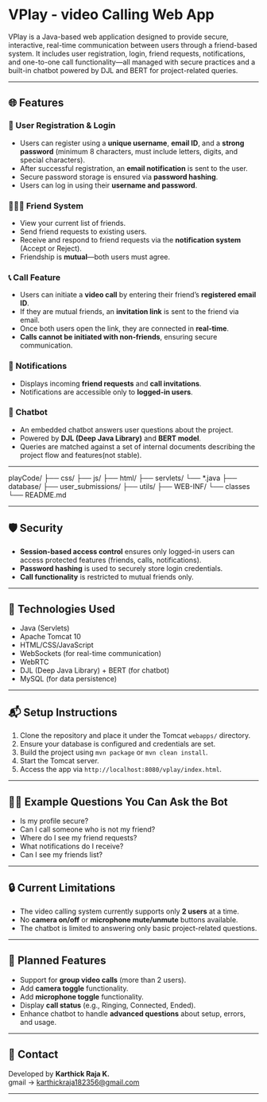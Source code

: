 # VPlay - video Calling Web App

VPlay is a Java-based web application designed to provide secure, interactive, real-time communication between users through a friend-based system. It includes user registration, login, friend requests, notifications, and one-to-one call functionality—all managed with secure practices and a built-in chatbot powered by DJL and BERT for project-related queries.

---

## 🌐 Features

### 🔐 User Registration & Login
- Users can register using a **unique username**, **email ID**, and a **strong password** (minimum 8 characters, must include letters, digits, and special characters).
- After successful registration, an **email notification** is sent to the user.
- Secure password storage is ensured via **password hashing**.
- Users can log in using their **username and password**.

### 🧑‍🤝‍🧑 Friend System
- View your current list of friends.
- Send friend requests to existing users.
- Receive and respond to friend requests via the **notification system** (Accept or Reject).
- Friendship is **mutual**—both users must agree.

### 📞 Call Feature
- Users can initiate a **video call** by entering their friend’s **registered email ID**.
- If they are mutual friends, an **invitation link** is sent to the friend via email.
- Once both users open the link, they are connected in **real-time**.
- **Calls cannot be initiated with non-friends**, ensuring secure communication.

### 🔔 Notifications
- Displays incoming **friend requests** and **call invitations**.
- Notifications are accessible only to **logged-in users**.

### 🤖 Chatbot
- An embedded chatbot answers user questions about the project.
- Powered by **DJL (Deep Java Library)** and **BERT model**.
- Queries are matched against a set of internal documents describing the project flow and features(not stable).

---


 playCode/
   ├── css/
   ├── js/
   ├── html/
   ├── servlets/
        └── *.java
   ├── database/
   ├── user_submissions/
   ├── utils/
   ├── WEB-INF/
       └── classes
   └── README.md

---

## 🛡️ Security

- **Session-based access control** ensures only logged-in users can access protected features (friends, calls, notifications).
- **Password hashing** is used to securely store login credentials.
- **Call functionality** is restricted to mutual friends only.

---

## 🚀 Technologies Used

- Java (Servlets)
- Apache Tomcat 10
- HTML/CSS/JavaScript
- WebSockets (for real-time communication)
- WebRTC
- DJL (Deep Java Library) + BERT (for chatbot)
- MySQL (for data persistence)

---

## 📬 Setup Instructions

1. Clone the repository and place it under the Tomcat `webapps/` directory.
2. Ensure your database is configured and credentials are set.
3. Build the project using `mvn package` or `mvn clean install`.
4. Start the Tomcat server.
5. Access the app via `http://localhost:8080/vplay/index.html`.

---

## 🙋‍♂️ Example Questions You Can Ask the Bot

- Is my profile secure?
- Can I call someone who is not my friend?
- Where do I see my friend requests?
- What notifications do I receive?
- Can I see my friends list?

---


## 🔒 **Current Limitations**

- The video calling system currently supports only **2 users** at a time.
- No **camera on/off** or **microphone mute/unmute** buttons available.
- The chatbot is limited to answering only basic project-related questions.

---

## 🚀 **Planned Features**
- Support for **group video calls** (more than 2 users).
- Add **camera toggle** functionality.
- Add **microphone toggle** functionality.
- Display **call status** (e.g., Ringing, Connected, Ended).
- Enhance chatbot to handle **advanced questions** about setup, errors, and usage.


 ---
 
## 📧 Contact

Developed by **Karthick Raja K.**  
gmail  -> karthickraja182356@gmail.com

---


